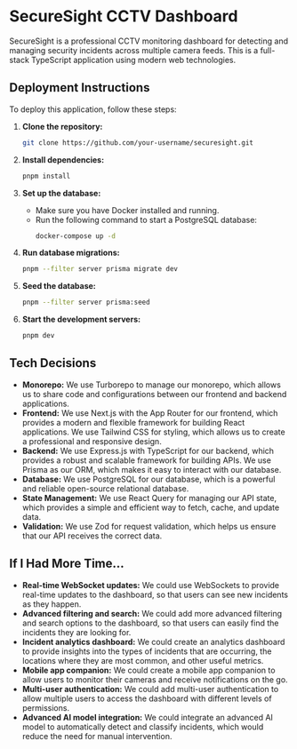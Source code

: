 # SecureSight CCTV Dashboard

SecureSight is a professional CCTV monitoring dashboard for detecting and managing security incidents across multiple camera feeds. This is a full-stack TypeScript application using modern web technologies.

## Deployment Instructions

To deploy this application, follow these steps:

1. **Clone the repository:**
   ```sh
   git clone https://github.com/your-username/securesight.git
   ```

2. **Install dependencies:**
   ```sh
   pnpm install
   ```

3. **Set up the database:**
   - Make sure you have Docker installed and running.
   - Run the following command to start a PostgreSQL database:
     ```sh
     docker-compose up -d
     ```

4. **Run database migrations:**
   ```sh
   pnpm --filter server prisma migrate dev
   ```

5. **Seed the database:**
   ```sh
   pnpm --filter server prisma:seed
   ```

6. **Start the development servers:**
   ```sh
   pnpm dev
   ```

## Tech Decisions

- **Monorepo:** We use Turborepo to manage our monorepo, which allows us to share code and configurations between our frontend and backend applications.
- **Frontend:** We use Next.js with the App Router for our frontend, which provides a modern and flexible framework for building React applications. We use Tailwind CSS for styling, which allows us to create a professional and responsive design.
- **Backend:** We use Express.js with TypeScript for our backend, which provides a robust and scalable framework for building APIs. We use Prisma as our ORM, which makes it easy to interact with our database.
- **Database:** We use PostgreSQL for our database, which is a powerful and reliable open-source relational database.
- **State Management:** We use React Query for managing our API state, which provides a simple and efficient way to fetch, cache, and update data.
- **Validation:** We use Zod for request validation, which helps us ensure that our API receives the correct data.

## If I Had More Time...

- **Real-time WebSocket updates:** We could use WebSockets to provide real-time updates to the dashboard, so that users can see new incidents as they happen.
- **Advanced filtering and search:** We could add more advanced filtering and search options to the dashboard, so that users can easily find the incidents they are looking for.
- **Incident analytics dashboard:** We could create an analytics dashboard to provide insights into the types of incidents that are occurring, the locations where they are most common, and other useful metrics.
- **Mobile app companion:** We could create a mobile app companion to allow users to monitor their cameras and receive notifications on the go.
- **Multi-user authentication:** We could add multi-user authentication to allow multiple users to access the dashboard with different levels of permissions.
- **Advanced AI model integration:** We could integrate an advanced AI model to automatically detect and classify incidents, which would reduce the need for manual intervention.